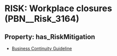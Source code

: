 # RISK: __Workplace closures__ (PBN__Risk_3164)

## Property: has_RiskMitigation

* [Business Continuity Guideline](PBN__Mitigation_1617)

